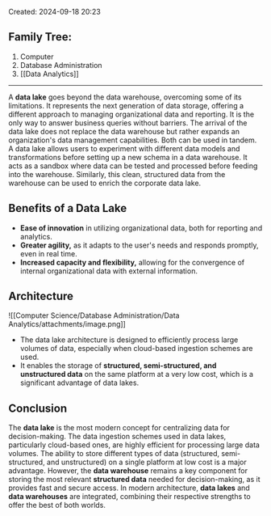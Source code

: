 Created: 2024-09-18 20:23
## Family Tree:
1. Computer
2. Database Administration
3. [[Data Analytics]]
-- -
A **data lake** goes beyond the data warehouse, overcoming some of its limitations. It represents the next generation of data storage, offering a different approach to managing organizational data and reporting. It is the only way to answer business queries without barriers.
The arrival of the data lake does not replace the data warehouse but rather expands an organization's data management capabilities. Both can be used in tandem. A data lake allows users to experiment with different data models and transformations before setting up a new schema in a data warehouse. It acts as a sandbox where data can be tested and processed before feeding into the warehouse. Similarly, this clean, structured data from the warehouse can be used to enrich the corporate data lake.
## Benefits of a Data Lake
- **Ease of innovation** in utilizing organizational data, both for reporting and analytics.
- **Greater agility,** as it adapts to the user's needs and responds promptly, even in real time.
- **Increased capacity and flexibility,** allowing for the convergence of internal organizational data with external information.
## Architecture
![[Computer Science/Database Administration/Data Analytics/attachments/image.png]]
- The data lake architecture is designed to efficiently process large volumes of data, especially when cloud-based ingestion schemes are used.
- It enables the storage of **structured, semi-structured, and unstructured data** on the same platform at a very low cost, which is a significant advantage of data lakes.
## Conclusion
The **data lake** is the most modern concept for centralizing data for decision-making. The data ingestion schemes used in data lakes, particularly cloud-based ones, are highly efficient for processing large data volumes. The ability to store different types of data (structured, semi-structured, and unstructured) on a single platform at low cost is a major advantage.
However, the **data warehouse** remains a key component for storing the most relevant **structured data** needed for decision-making, as it provides fast and secure access.
In modern architecture, **data lakes** and **data warehouses** are integrated, combining their respective strengths to offer the best of both worlds.